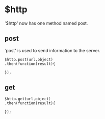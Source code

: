 # $http

'$http' now has one method named post.


## post

'post' is used to send information to the server.

	$http.post(url,object)
	.then(function(result){
	
	});

## get

	$http.get(url,object)
	.then(function(result){
	
	});